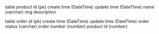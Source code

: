 table
    product
        id (pk)
        create time (DateTime)
        update time (DateTime)
        name (varchar)
        img
        description

table
    order
        id (pk)
        create time (DateTime)
        update time (DateTime)
        order status (varchar)
        order number (number)
        product id (number)
        